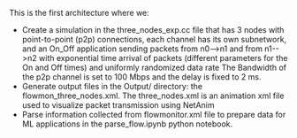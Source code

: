 This is the first architecture where we:
- Create a simulation in the three_nodes_exp.cc file that has 3 nodes with point-to-point (p2p) connections, each channel has its own subnetwork, and an On_Off application sending packets from n0-->n1 and from n1-->n2 with exponential time arrival of packets (different parameters for the On and Off times) and uniformly randomized data rate
The Bandwidth of the p2p channel is set to 100 Mbps and the delay is fixed to 2 ms.
- Generate output files in the Output/ directory: the flowmon_three_nodes.xml. 
The three_nodes.xml is an animation xml file used to visualize packet transmission using NetAnim
- Parse information collected from  flowmonitor.xml file to prepare data for ML applications in the parse_flow.ipynb python notebook.

